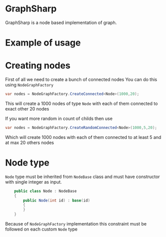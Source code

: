 # GraphSharp
GraphSharp is a node based implementation of graph.

# Example of usage

# Creating nodes
First of all we need to create a bunch of connected nodes
You can do this using `NodeGraphFactory`
```cs
var nodes = NodeGraphFactory.CreateConnected<Node>(1000,20);
```

This will create a 1000 nodes of type `Node` with each of them connected to exact other 20 nodes

If you want more random in count of childs then use

```cs
var nodes = NodeGraphFactory.CreateRandomConnected<Node>(1000,5,20);
```

Which will create 1000 nodes with each of them connected to at least 5 and at max 20 others nodes

# Node type
`Node` type must be inherited from `NodeBase` class and must have constructor with single integer as input.
```cs
    public class Node : NodeBase
    {
        public Node(int id) : base(id)
        {
        }
    }
```

Because of `NodeGraphFactory` implementation this constraint must be followed on each custom `Node` type

